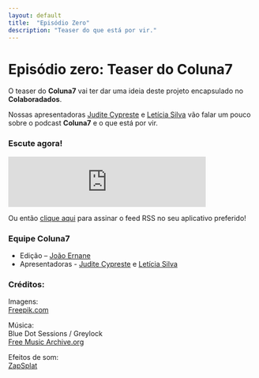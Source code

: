 ```yaml
---
layout: default
title:  "Episódio Zero"
description: "Teaser do que está por vir."
---
```

# Episódio zero: Teaser do Coluna7
O teaser do **Coluna7** vai ter dar uma ideia deste projeto encapsulado no **Colaboradados**.

Nossas apresentadoras [Judite Cypreste](https://twitter.com/juditecypreste) e [Letícia Silva](https://twitter.com/dii_lua) vão falar um pouco sobre o podcast **Coluna7** e o que está por vir. 

### Escute agora!
<iframe src="https://anchor.fm/coluna-7/embed/episodes/Episdio-00---Piloto-e38r4v" height="102px" width="400px" frameborder="0" scrolling="no"></iframe>

Ou então [clique aqui](https://anchor.fm/s/951cc10/podcast/rss) para assinar o feed RSS no seu aplicativo preferido!

### Equipe Coluna7

- Edição – [João Ernane](https://twitter.com/o_jovemadulto)
- Apresentadoras - [Judite Cypreste](https://twitter.com/juditecypreste) e [Letícia Silva](https://twitter.com/dii_lua)

### Créditos:
Imagens:  
[Freepik.com](https://www.freepik.com/)

Música:    
Blue Dot Sessions / Greylock  
[Free Music Archive.org](https://freemusicarchive.org)

Efeitos de som:  
[ZapSplat](https://www.zapsplat.com/)



